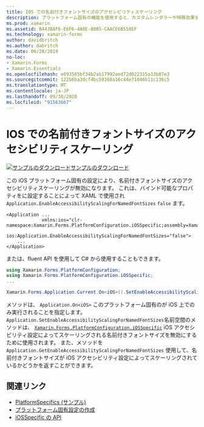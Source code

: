 ```yaml
---
title: IOS での名前付きフォントサイズのアクセシビリティスケーリング
description: プラットフォーム固有の機能を使用すると、カスタムレンダラーや特殊効果を実装することなく、特定のプラットフォームでのみ使用できる機能を使用できます。 この記事では、名前付きフォントサイズのアクセシビリティスケーリングを無効にする iOS プラットフォーム固有のを使用する方法について説明します。
ms.prod: xamarin
ms.assetid: B443BAF6-E6F6-4A0E-80B5-CAACE6B550EF
ms.technology: xamarin-forms
author: davidbritch
ms.author: dabritch
ms.date: 06/28/2019
no-loc:
- Xamarin.Forms
- Xamarin.Essentials
ms.openlocfilehash: e693565bf34b2ab17992aed72d022315a33b87e3
ms.sourcegitcommit: 122b8ba3dcf4bc59368a16c44e71846b11c136c5
ms.translationtype: MT
ms.contentlocale: ja-JP
ms.lasthandoff: 09/30/2020
ms.locfileid: "91563667"
---
```

# <a name="accessibility-scaling-for-named-font-sizes-on-ios"></a>IOS での名前付きフォントサイズのアクセシビリティスケーリング

[![サンプルのダウンロード](~/media/shared/download.png)サンプルのダウンロード](https://docs.microsoft.com/samples/xamarin/xamarin-forms-samples/userinterface-platformspecifics)

この iOS プラットフォーム固有の設定により、名前付きフォントサイズのアクセシビリティスケーリングが無効になります。 これは、バインド可能なプロパティをに設定することによって XAML で使用され `Application.EnableAccessibilityScalingForNamedFontSizes` `false` ます。

```xaml
<Application ...
             xmlns:ios="clr-namespace:Xamarin.Forms.PlatformConfiguration.iOSSpecific;assembly=Xamarin.Forms.Core"
             ios:Application.EnableAccessibilityScalingForNamedFontSizes="false">
    ...
</Application>
```

または、fluent API を使用して C# から使用することもできます。

```csharp
using Xamarin.Forms.PlatformConfiguration;
using Xamarin.Forms.PlatformConfiguration.iOSSpecific;
...

Xamarin.Forms.Application.Current.On<iOS>().SetEnableAccessibilityScalingForNamedFontSizes(false);
```

メソッドは、 `Application.On<iOS>` このプラットフォーム固有のが iOS 上でのみ実行されることを指定します。 `Application.SetEnableAccessibilityScalingForNamedFontSizes`名前空間のメソッドは、 [`Xamarin.Forms.PlatformConfiguration.iOSSpecific`](xref:Xamarin.Forms.PlatformConfiguration.iOSSpecific) iOS アクセシビリティ設定によってスケーリングされる名前付きフォントサイズを無効にするために使用されます。 また、メソッドを `Application.GetEnableAccessibilityScalingForNamedFontSizes` 使用して、名前付きフォントサイズが iOS アクセシビリティ設定によってスケーリングされているかどうかを返すことができます。

## <a name="related-links"></a>関連リンク

- [PlatformSpecifics (サンプル)](/samples/xamarin/xamarin-forms-samples/userinterface-platformspecifics)
- [プラットフォーム固有設定の作成](~/xamarin-forms/platform/platform-specifics/index.md#creating-platform-specifics)
- [iOSSpecific の API](xref:Xamarin.Forms.PlatformConfiguration.iOSSpecific)
